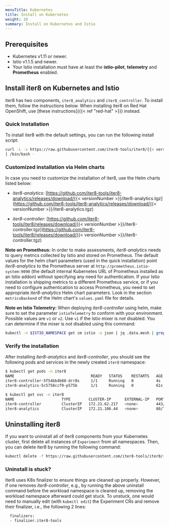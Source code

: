 ```yaml
---
menuTitle: Kubernetes
title: Install on Kubernetes
weight: 10
summary: Install on Kubernetes and Istio
---
```


## Prerequisites

* Kubernetes v1.11 or newer.
* Istio v1.1.5 and newer.
* Your Istio installation must have at least the **istio-pilot**, **telemetry** and **Prometheus** enabled.

## Install iter8 on Kubernetes and Istio

iter8 has two components, `iter8_analytics` and `iter8_controller`. To install them, follow the instructions below. When installing iter8 on Red Hat OpenShift, use [these instructions]({{< ref "red-hat" >}}) instead.

### Quick Installation

To install iter8 with the default settings, you can run the following install script:

```bash
curl -L -s https://raw.githubusercontent.com/iter8-tools/iter8/{{< versionNumber >}}/install/install.sh \
| /bin/bash -
```

### Customized installation via Helm charts

In case you need to customize the installation of iter8, use the Helm charts listed below:

* *iter8-analytics*: [https://github.com/iter8-tools/iter8-analytics/releases/download/{{< versionNumber >}}/iter8-analytics.tgz](https://github.com/iter8-tools/iter8-analytics/releases/download/{{< versionNumber >}}/iter8-analytics.tgz)

* *iter8-controller*: [https://github.com/iter8-tools/iter8/releases/download/{{< versionNumber >}}/iter8-controller.tgz](https://github.com/iter8-tools/iter8/releases/download/{{< versionNumber >}}/iter8-controller.tgz)

**Note on Prometheus:** In order to make assessments, *iter8-analytics* needs to query metrics collected by Istio and stored on Prometheus. The default values for the helm chart parameters (used in the quick installation) point *iter8-analytics* to the Prometheus server at `http://prometheus.istio-system:9090` (the default internal Kubernetes URL of Prometheus installed as an Istio addon) without specifying any need for authentication. If your Istio installation is shipping metrics to a different Prometheus service, or if you need to configure authentication to access Prometheus, you need to set appropriate *iter8-analytics* Helm chart parameters. Look in the section `metricsBackend` of the Helm chart's `values.yaml` file for details.

**Note on Istio Telemetry:** When deploying *iter8-controller* using helm, make sure to set the parameter `istioTelemetry` to conform with your environment. Possible values are `v1` or `v2`. Use `v1` if the Istio mixer is *not* disabled. You can determine if the mixer is *not* disabled using this command:

```bash
kubectl -n $ISTIO_NAMESPACE get cm istio -o json | jq .data.mesh | grep -o 'disableMixerHttpReports: [A-Za-z]\+' | cut -d ' ' -f2
```

### Verify the installation

After installing *iter8-analytics* and *iter8-controller*, you should see the following pods and services in the newly created `iter8` namespace:

```bash
$ kubectl get pods -n iter8
NAME                                  READY   STATUS    RESTARTS   AGE
iter8-controller-5f54bb4b88-drr8s     1/1     Running   0          4s
iter8-analytics-5c5758ccf9-p575b      1/1     Running   0          61s
```

```bash
$ kubectl get svc -n iter8
NAME                     TYPE        CLUSTER-IP      EXTERNAL-IP   PORT(S)   AGE
iter8-controller         ClusterIP   172.21.62.217   <none>        443/TCP   20s
iter8-analytics          ClusterIP   172.21.106.44   <none>        80/TCP    76s
```

## Uninstalling iter8

If you want to uninstall all of iter8 components from your Kubernetes cluster, first delete all instances of `Experiment` from all namespaces. Then, you can delete iter8 by running the following command:

```bash
kubectl delete -f https://raw.githubusercontent.com/iter8-tools/iter8/{{< versionNumber >}}/install/iter8-controller.yaml
```

### Uninstall is stuck?

Iter8 uses K8s finalizer to ensure things are cleaned up properly. However, if
one removes *iter8-controller*, e.g., by running the above uninstall command
before the workload namespace is cleaned up, removing the workload namespace
afterward could get stuck. To unstuck, one would need to manually edit (with `kubectl edit`) the
Experiment CRs and remove their finalizer, i.e., the following 2 lines:

```bash
  finalizers:
  - finalizer.iter8-tools
```
